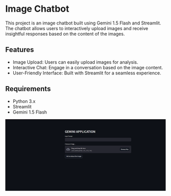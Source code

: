 

# Image Chatbot
This project is an image chatbot built using Gemini 1.5 Flash and Streamlit. The chatbot allows users to interactively upload images and receive insightful responses based on the content of the images.

## Features
- Image Upload: Users can easily upload images for analysis.
- Interactive Chat: Engage in a conversation based on the image content.
- User-Friendly Interface: Built with Streamlit for a seamless experience.

## Requirements
- Python 3.x
- Streamlit
- Gemini 1.5 Flash

![user_interface](https://github.com/Jay5127/image_chatbot/blob/main/Screenshot%202024-09-28%20204106.png)
  

